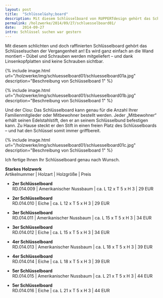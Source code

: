 ```yaml
---
layout: post
title:  "Schlüssel&shy;board"
description: Mit diesem Schlüsselboard von RUPPERTdesign gehört das Schlüsselsuchen der Vergangenheit an! Der Clou - Das Schlüsselboard ist auf die Anzahl der Mitbewohner abgestimmt.
permalink: /holzwerke/2014/09/27/schluesselboard01/
date:   2014-09-27
intro: Schlüssel suchen war gestern
---
```


Mit diesem schlichten und doch raffinierten Schlüsselboard gehört das Schlüsselsuchen der Vergangenheit an! 
Es wird ganz einfach an die Wand montiert – 
Dübel und Schrauben werden mitgeliefert – 
und dank Linsenkopfplatten sind keine Schrauben sichtbar.  

{% include image.html url="/holzwerke/img/schluesselboard01/schluesselboard01a.jpg" description="Beschreibung von Schlüsselboard 1" %}

{% include image.html url="/holzwerke/img/schluesselboard01/schluesselboard01b.jpg" description="Beschreibung von Schlüsselboard 1" %}

Und der Clou: 
Das Schlüsselboard kann genau für die Anzahl Ihrer Familienmitglieder oder Mitbewohner bestellt werden. 
Jeder „Mitbewohner“ erhält seinen Edelstahlstift, den er an seinem Schlüsselbund befestigen kann. 
Zu Hause steckt er den Stift in einen freien Platz des Schlüsselboards – 
und hat den Schlüssel somit immer griffbereit.

{% include image.html url="/holzwerke/img/schluesselboard01/schluesselboard01c.jpg" description="Beschreibung von Schlüsselboard 1" %}

Ich fertige Ihnen Ihr Schlüsselboard genau nach Wunsch.

**Starkes Holzwerk**   
Artikelnummer \| Holzart \| Holzgröße \| Preis

* **2er Schlüsselboard**       
	RD.014.009  \| 	Amerikanischer Nussbaum \| ca. L 12 x T 5 x H 3 \| 29 EUR
	
* **2er Schlüsselboard**       
	RD.014.010  \| 	Eiche \| ca. L 12 x T 5 x H 3 \| 29 EUR

* **3er Schlüsselboard**       
	RD.014.011  \| 	Amerikanischer Nussbaum \| ca. L 15 x T 5 x H 3 \| 34 EUR

* **3er Schlüsselboard**       
	RD.014.012  \| 	Eiche \| ca. L 15 x T 5 x H 3 \| 34 EUR
	
* **4er Schlüsselboard**       
	RD.014.013  \| 	Amerikanischer Nussbaum \| ca. L 18 x T 5 x H 3 \| 39 EUR
	
* **4er Schlüsselboard**       
	RD.014.014  \| 	Eiche \| ca. L 18 x T 5 x H 3 \| 39 EUR
	
* **5er Schlüsselboard**       
	RD.014.015  \| 	Amerikanischer Nussbaum \| ca. L 21 x T 5 x H 3 \| 44 EUR

* **5er Schlüsselboard**       
	RD.014.016  \| 	Eiche \| ca. L 21 x T 5 x H 3 \| 44 EUR

